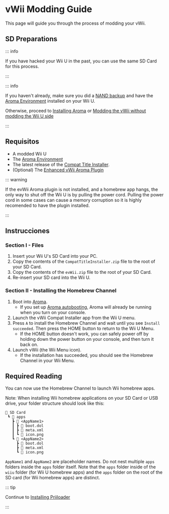 # vWii Modding Guide

This page will guide you through the process of modding your vWii.

## SD Preparations

::: info

If you have hacked your Wii U in the past, you can use the same SD Card for this process.

:::

::: info

If you haven't already, make sure you did a [NAND backup](https://wiiu.hacks.guide/aroma/nand-backup) and have the [Aroma Environment](https://aroma.foryour.cafe/) installed on your Wii U.

Otherwise, proceed to [Installing Aroma](https://wiiu.hacks.guide/aroma/getting-started) or [Modding the vWii without modding the Wii U side](wiiu-nand-dumper)

:::

## Requisitos

- A modded Wii U
- The [Aroma Environment](https://aroma.foryour.cafe/)
- The latest release of the [Compat Title Installer](https://hb-app.store/wiiu/CompatTitleInstaller).
- (Optional) The [Enhanced vWii Aroma Plugin](https://hb-app.store/wiiu/evWii)

::: warning

If the evWii Aroma plugin is not installed, and a homebrew app hangs, the only way to shut off the Wii U is by pulling the power cord. Pulling the power cord in some cases can cause a memory corruption so it is highly recomended to have the plugin installed.

:::

## Instrucciones

### Section I - Files

1. Insert your Wii U's SD Card into your PC.
2. Copy the contents of the `CompatTitleInstaller.zip` file to the root of your SD Card.
3. Copy the contents of the `evWii.zip` file to the root of your SD Card.
4. Re-insert your SD card into the Wii U.

### Section II - Installing the Homebrew Channel

1. Boot into [Aroma](https://wiiu.hacks.guide/aroma/finalizing-setup).
   - If you set up [Aroma autobooting](https://wiiu.hacks.guide/aroma/autobooting), Aroma will already be running when you turn on your console.
2. Launch the vWii Compat Installer app from the Wii U menu.
3. Press `A` to install the Homebrew Channel and wait until you see `Install succeeded`. Then press the HOME button to return to the Wii U Menu.
   - If the HOME button doesn't work, you can safely power off by holding down the power button on your console, and then turn it back on.
4. Launch vWii (the Wii Menu icon).
   - If the installation has succeeded, you should see the Homebrew Channel in your Wii Menu.

## Required Reading

You can now use the Homebrew Channel to launch Wii homebrew apps.

Note: When installing Wii homebrew applications on your SD Card or USB drive, your folder structure should look like this:

```
💾 SD Card
 ┗ 📁 apps
   ┣ 📁 <AppName1>
   ┃ ┣ 📄 boot.dol
   ┃ ┣ 📄 meta.xml
   ┃ ┗ 📄 icon.png
   ┗ 📁 <AppName2>
     ┣ 📄 boot.dol
     ┣ 📄 meta.xml
     ┗ 📄 icon.png
```

`AppName1` and `AppName2` are placeholder names. Do not nest multiple `apps` folders inside the `apps` folder itself.
Note that the `apps` folder inside of the `wiiu` folder (for Wii U homebrew apps) and the `apps` folder on the root of the SD card (for Wii homebrew apps) are distinct.

::: tip

Continue to [Installing Priiloader](priiloader)

:::

